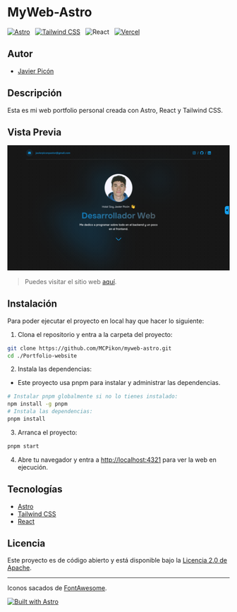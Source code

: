
# MyWeb-Astro

[![Astro](https://img.shields.io/badge/Astro-3.0%2B-darkviolet?style=for-the-badge&logo=astro&logoColor=white&labelColor=101010)](https://astro.build/) &nbsp;
[![Tailwind CSS](https://img.shields.io/badge/Tailwind%20CSS-3.3.5%2B-dodgerblue?style=for-the-badge&logo=tailwindcss&logoColor=white&labelColor=101010)](https://tailwindcss.com/) &nbsp;
![React](https://img.shields.io/badge/React-18.2.0%2B-steelblue?style=for-the-badge&logo=react&logoColor=white&labelColor=101010) &nbsp;
[![Vercel](https://img.shields.io/badge/Vercel-static-gray?style=for-the-badge&logo=vercel&logoColor=white&labelColor=101010)](https://vercel.com)

## Autor

* [Javier Picón](https://github.com/MCPikon)

## Descripción

Esta es mi web portfolio personal creada con Astro, React y Tailwind CSS.

## Vista Previa

![MyWeb-Astro Preview 2023-12-30](https://raw.githubusercontent.com/MCPikon/myweb-astro/main/public/image.jpeg)

> Puedes visitar el sitio web [aquí](https://javier-picon.vercel.app).

## Instalación

Para poder ejecutar el proyecto en local hay que hacer lo siguiente:

1. Clona el repositorio y entra a la carpeta del proyecto:

```bash
git clone https://github.com/MCPikon/myweb-astro.git
cd ./Portfolio-website
```

2. Instala las dependencias:

* Este proyecto usa pnpm para instalar y administrar las dependencias.

```bash
# Instalar pnpm globalmente si no lo tienes instalado:
npm install -g pnpm
# Instala las dependencias:
pnpm install
```

3. Arranca el proyecto:

```bash
pnpm start
```

4. Abre tu navegador y entra a [http://localhost:4321](http://localhost:4321) para ver la web en ejecución.

## Tecnologías

* [Astro](https://astro.build/)
* [Tailwind CSS](https://tailwindcss.com/)
* [React](https://react.dev/)

## Licencia

Este proyecto es de código abierto y está disponible bajo la [Licencia 2.0 de Apache](LICENSE).

---

Iconos sacados de [FontAwesome](https://fontawesome.com/).

[![Built with Astro](https://astro.badg.es/v2/built-with-astro/large.svg)](https://astro.build)
